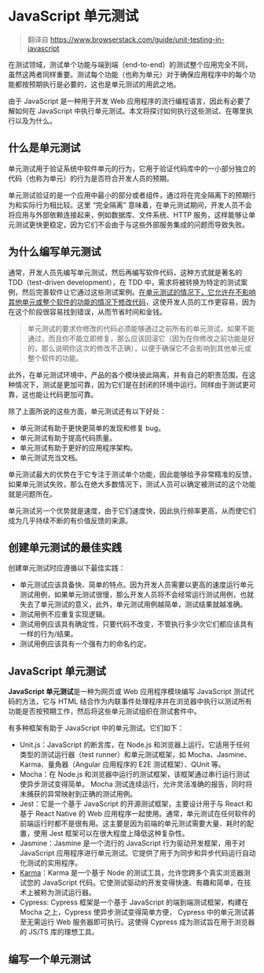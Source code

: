 # JavaScript 单元测试

> 翻译自 https://www.browserstack.com/guide/unit-testing-in-javascript

在测试领域，测试单个功能与端到端（end-to-end）的测试整个应用完全不同，虽然这两者同样重要。测试每个功能（也称为单元）对于确保应用程序中的每个功能都按预期执行是必要的，这也是单元测试的用武之地。

由于 JavaScript 是一种用于开发 Web 应用程序的流行编程语言，因此有必要了解如何在 JavaScript 中执行单元测试。本文将探讨如何执行这些测试、在哪里执行以及为什么。

## 什么是单元测试

单元测试用于验证系统中软件单元的行为，它用于验证代码库中的一小部分独立的代码（也称为单元）的行为是否符合开发人员的预期。

单元测试验证的是一个应用中最小的部分或者组件，通过将在完全隔离下的预期行为和实际行为相比较。这里 “完全隔离” 意味着，在单元测试期间，开发人员不会将应用与外部依赖连接起来，例如数据库、文件系统、HTTP 服务，这样能够让单元测试更快更稳定，因为它们不会由于与这些外部服务集成的问题而导致失败。

## 为什么编写单元测试

通常，开发人员先编写单元测试，然后再编写软件代码，这种方式就是著名的 TDD（test-driven development），在 TDD 中，需求将被转换为特定的测试案例，然后完善软件让它通过这些测试案例。<u>在单元测试的情况下，它允许在不影响其他单元或整个软件的功能的情况下修改代码</u>，这使开发人员的工作更容易，因为在这个阶段很容易找到错误，从而节省时间和金钱。

> 单元测试的要求你修改的代码必须能够通过之前所有的单元测试，如果不能通过，而且你不能立即修复，那么应该回滚它（因为在你修改之前功能是好的，那么说明你这次的修改不正确），以便于确保它不会影响到其他单元或整个软件的功能。

此外，在单元测试环境中，产品的各个模块彼此隔离，并有自己的职责范围，在这种情况下，测试是更加可靠，因为它们是在封闭的环境中运行。同样由于测试更可靠，这也能让代码更加可靠。

除了上面所说的这些方面，单元测试还有以下好处：

- 单元测试有助于更快更简单的发现和修复 bug。
- 单元测试有助于提高代码质量。
- 单元测试有助于更好的应用程序架构。
- 单元测试充当文档。

单元测试最大的优势在于它专注于测试单个功能，因此能够给予非常精准的反馈，如果单元测试失败，那么在绝大多数情况下，测试人员可以确定被测试的这个功能就是问题所在。

单元测试另一个优势就是速度，由于它们速度快，因此执行频率更高，从而使它们成为几乎持续不断的有价值反馈的来源。

## 创建单元测试的最佳实践

创建单元测试时应遵循以下最佳实践：

- 单元测试应该具备快、简单的特点。因为开发人员需要以更高的速度运行单元测试用例，如果单元测试很慢，那么开发人员将不会经常运行测试用例，也就失去了单元测试的意义，此外，单元测试用例越简单，测试结果就越准确。
- 测试用例不应重复实现逻辑。
- 测试用例应该具有确定性，只要代码不改变，不管执行多少次它们都应该具有一样的行为/结果。
- 测试用例应该具有一个强有力的命名约定。

## JavaScript 单元测试

**JavaScript 单元测试**是一种为网页或 Web 应用程序模块编写 JavaScript 测试代码的方法，它与 HTML 结合作为内联事件处理程序并在浏览器中执行以测试所有功能是否按预期工作，然后将这些单元测试组织在测试套件中。

有多种框架有助于 JavaScript 中的单元测试。它们如下：

- Unit.js：JavaScript 的断言库，在 Node.js 和浏览器上运行。它适用于任何类型的测试运行器（test runner）和单元测试框架，如 Mocha、Jasmine、Karma、量角器（Angular 应用程序的 E2E 测试框架）、QUnit 等。
- Mocha：在 Node.js 和浏览器中运行的测试框架，该框架通过串行运行测试使异步测试变得简单。 Mocha 测试连续运行，允许灵活准确的报告，同时将未捕获的异常映射到正确的测试用例。
- Jest：它是一个基于 JavaScript 的开源测试框架，主要设计用于与 React 和基于 React Native 的 Web 应用程序一起使用。通常，单元测试在任何软件的前端运行时都不是很有用。这主要是因为前端的单元测试需要大量、耗时的配置，使用 Jest 框架可以在很大程度上降低这种复杂性。
- Jasmine：Jasmine 是一个流行的 JavaScript 行为驱动开发框架，用于对 JavaScript 应用程序进行单元测试。它提供了用于为同步和异步代码运行自动化测试的实用程序。
- [Karma](https://karma-runner.github.io/latest/index.html)：Karma 是一个基于 Node 的测试工具，允许您跨多个真实浏览器测试您的 JavaScript 代码。它使测试驱动的开发变得快速、有趣和简单，在技术上被称为测试运行器。
- Cypress: Cypress 框架是一个基于 JavaScript 的端到端测试框架，构建在 Mocha 之上，Cypress 使异步测试变得简单方便， Cypress 中的单元测试甚至无需运行 Web 服务器即可执行。这使得 Cypress 成为测试旨在用于浏览器的 JS/TS 库的理想工具。

## 编写一个单元测试

